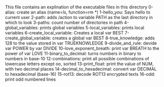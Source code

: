 This file contains an explination of the executable files in this directory
0-alias: create an alias (name=ls, function=rm *)
1-hello_you: Says hello to current user
2-path: adds /action to variable PATH as the last directory in which to look 
3-paths: count number of directories in path
4-global_variables: prints global variables
5-local_variables: prints local variables
6-create_local_variable: Creates a local var BEST
7-create_global_variable: creates a global var BEST
8-true_knowledge: adds 128 to the value stored in var TRUEKNOWLEDGE
9-divide_and_rule: devide var POWER by var DIVIDE
10-love_exponent_breath: print var BREATH to the power of var LOVE
11-binary_to_decimal: turns numbers in binary to numbers in base-10
12-combinations: print all possible combinations of lowercase letters except oo, sorted
13-print_float: print the value of NUM, with two decimal places
14-decimal_to_hexadecimal: convert var DECIMAL to hexadecimal (base-16)
15-rot13: decode ROT13 encrypted texts
16-odd: print odd numbered lines
